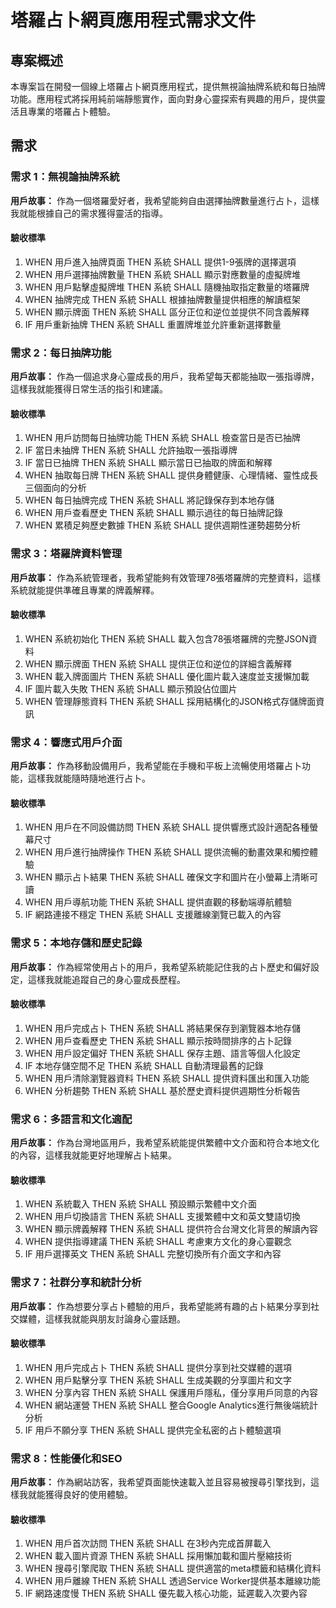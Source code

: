 # 塔羅占卜網頁應用程式需求文件

## 專案概述

本專案旨在開發一個線上塔羅占卜網頁應用程式，提供無視論抽牌系統和每日抽牌功能。應用程式將採用純前端靜態實作，面向對身心靈探索有興趣的用戶，提供靈活且專業的塔羅占卜體驗。

## 需求

### 需求 1：無視論抽牌系統

**用戶故事：** 作為一個塔羅愛好者，我希望能夠自由選擇抽牌數量進行占卜，這樣我就能根據自己的需求獲得靈活的指導。

#### 驗收標準

1. WHEN 用戶進入抽牌頁面 THEN 系統 SHALL 提供1-9張牌的選擇選項
2. WHEN 用戶選擇抽牌數量 THEN 系統 SHALL 顯示對應數量的虛擬牌堆
3. WHEN 用戶點擊虛擬牌堆 THEN 系統 SHALL 隨機抽取指定數量的塔羅牌
4. WHEN 抽牌完成 THEN 系統 SHALL 根據抽牌數量提供相應的解讀框架
5. WHEN 顯示牌面 THEN 系統 SHALL 區分正位和逆位並提供不同含義解釋
6. IF 用戶重新抽牌 THEN 系統 SHALL 重置牌堆並允許重新選擇數量

### 需求 2：每日抽牌功能

**用戶故事：** 作為一個追求身心靈成長的用戶，我希望每天都能抽取一張指導牌，這樣我就能獲得日常生活的指引和建議。

#### 驗收標準

1. WHEN 用戶訪問每日抽牌功能 THEN 系統 SHALL 檢查當日是否已抽牌
2. IF 當日未抽牌 THEN 系統 SHALL 允許抽取一張指導牌
3. IF 當日已抽牌 THEN 系統 SHALL 顯示當日已抽取的牌面和解釋
4. WHEN 抽取每日牌 THEN 系統 SHALL 提供身體健康、心理情緒、靈性成長三個面向的分析
5. WHEN 每日抽牌完成 THEN 系統 SHALL 將記錄保存到本地存儲
6. WHEN 用戶查看歷史 THEN 系統 SHALL 顯示過往的每日抽牌記錄
7. WHEN 累積足夠歷史數據 THEN 系統 SHALL 提供週期性運勢趨勢分析

### 需求 3：塔羅牌資料管理

**用戶故事：** 作為系統管理者，我希望能夠有效管理78張塔羅牌的完整資料，這樣系統就能提供準確且專業的牌義解釋。

#### 驗收標準

1. WHEN 系統初始化 THEN 系統 SHALL 載入包含78張塔羅牌的完整JSON資料
2. WHEN 顯示牌面 THEN 系統 SHALL 提供正位和逆位的詳細含義解釋
3. WHEN 載入牌面圖片 THEN 系統 SHALL 優化圖片載入速度並支援懶加載
4. IF 圖片載入失敗 THEN 系統 SHALL 顯示預設佔位圖片
5. WHEN 管理靜態資料 THEN 系統 SHALL 採用結構化的JSON格式存儲牌面資訊

### 需求 4：響應式用戶介面

**用戶故事：** 作為移動設備用戶，我希望能在手機和平板上流暢使用塔羅占卜功能，這樣我就能隨時隨地進行占卜。

#### 驗收標準

1. WHEN 用戶在不同設備訪問 THEN 系統 SHALL 提供響應式設計適配各種螢幕尺寸
2. WHEN 用戶進行抽牌操作 THEN 系統 SHALL 提供流暢的動畫效果和觸控體驗
3. WHEN 顯示占卜結果 THEN 系統 SHALL 確保文字和圖片在小螢幕上清晰可讀
4. WHEN 用戶導航功能 THEN 系統 SHALL 提供直觀的移動端導航體驗
5. IF 網路連接不穩定 THEN 系統 SHALL 支援離線瀏覽已載入的內容

### 需求 5：本地存儲和歷史記錄

**用戶故事：** 作為經常使用占卜的用戶，我希望系統能記住我的占卜歷史和偏好設定，這樣我就能追蹤自己的身心靈成長歷程。

#### 驗收標準

1. WHEN 用戶完成占卜 THEN 系統 SHALL 將結果保存到瀏覽器本地存儲
2. WHEN 用戶查看歷史 THEN 系統 SHALL 顯示按時間排序的占卜記錄
3. WHEN 用戶設定偏好 THEN 系統 SHALL 保存主題、語言等個人化設定
4. IF 本地存儲空間不足 THEN 系統 SHALL 自動清理最舊的記錄
5. WHEN 用戶清除瀏覽器資料 THEN 系統 SHALL 提供資料匯出和匯入功能
6. WHEN 分析趨勢 THEN 系統 SHALL 基於歷史資料提供週期性分析報告

### 需求 6：多語言和文化適配

**用戶故事：** 作為台灣地區用戶，我希望系統能提供繁體中文介面和符合本地文化的內容，這樣我就能更好地理解占卜結果。

#### 驗收標準

1. WHEN 系統載入 THEN 系統 SHALL 預設顯示繁體中文介面
2. WHEN 用戶切換語言 THEN 系統 SHALL 支援繁體中文和英文雙語切換
3. WHEN 顯示牌義解釋 THEN 系統 SHALL 提供符合台灣文化背景的解讀內容
4. WHEN 提供指導建議 THEN 系統 SHALL 考慮東方文化的身心靈觀念
5. IF 用戶選擇英文 THEN 系統 SHALL 完整切換所有介面文字和內容

### 需求 7：社群分享和統計分析

**用戶故事：** 作為想要分享占卜體驗的用戶，我希望能將有趣的占卜結果分享到社交媒體，這樣我就能與朋友討論身心靈話題。

#### 驗收標準

1. WHEN 用戶完成占卜 THEN 系統 SHALL 提供分享到社交媒體的選項
2. WHEN 用戶點擊分享 THEN 系統 SHALL 生成美觀的分享圖片和文字
3. WHEN 分享內容 THEN 系統 SHALL 保護用戶隱私，僅分享用戶同意的內容
4. WHEN 網站運營 THEN 系統 SHALL 整合Google Analytics進行無後端統計分析
5. IF 用戶不願分享 THEN 系統 SHALL 提供完全私密的占卜體驗選項

### 需求 8：性能優化和SEO

**用戶故事：** 作為網站訪客，我希望頁面能快速載入並且容易被搜尋引擎找到，這樣我就能獲得良好的使用體驗。

#### 驗收標準

1. WHEN 用戶首次訪問 THEN 系統 SHALL 在3秒內完成首屏載入
2. WHEN 載入圖片資源 THEN 系統 SHALL 採用懶加載和圖片壓縮技術
3. WHEN 搜尋引擎爬取 THEN 系統 SHALL 提供適當的meta標籤和結構化資料
4. WHEN 用戶離線 THEN 系統 SHALL 透過Service Worker提供基本離線功能
5. IF 網路速度慢 THEN 系統 SHALL 優先載入核心功能，延遲載入次要內容